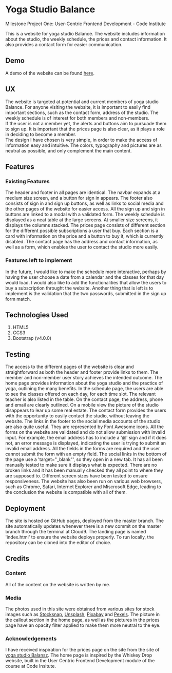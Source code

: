 # Yoga Studio Balance
Milestone Project One: User-Centric Frontend Development - Code Institute

This is a website for yoga studio Balance. The website includes information about the studio, the weekly schedule, the prices and contact information. It also provides a contact form for easier communication.

## Demo 
A demo of the website can  be found [here](https://diovcharova.github.io/milestoneproject1/index.html).

## UX
The website is targeted at potential and current members of yoga studio Balance. For anyone visiting the website, it is important to easily find important sections, such as the contact form, address of the studio. The weekly schedule is of interest for both members and non-members.   
If the user is not a member yet, the alerts and buttons aim to pursuade them to sign up. It is important that the prices page is also clear, as it plays a role in deciding to become a member.  
The design I have chosen is very simple, in order to make the access of information easy and intuitive. The colors, typography and pictures are as neutral as possible, and only complement the main content. 

## Features

### Existing Features
The header and footer in all pages are identical. The navbar expands at a medium size screen, and a button for sign in appears. The footer also consists of sign in and sign up buttons, as well as links to social media and the other pages of the website for easier access. All the sign up and sign in buttons are linked to a modal with a validated form. The weekly schedule is displayed as a neat table at the large screens. At smaller size screens, it displays the columns stacked. The prices page consists of different section for the different possible subscriptions a user that buy. Each section is a card with information on the price and a button to buy it, which is currently disabled. The contact page has the address and contact information, as well as a form, which enables the user to contact the studio more easily. 

### Features left to implement
In the future, I would like to make the schedule more interactive, perhaps by having the user choose a date from a calendar and the classes for that day would load. I would also like to add the functionalities that allow the users to buy a subscription throught the website. Another thing that is left is to implement is the validation that the two passwords, submitted in the sign up form match.

## Technologies Used
1. HTML5
2. CCS3
3. Bootstrap (v4.0.0)
 
## Testing
The access to the different pages of the website is clear and straightforward as both the header and footer provide links to them. The member and non-member user story achieves the intended outcome. The home page provides information about the yoga studio and the practice of yoga, outlining the many benefits. In the schedule page, the users are able to see the classes offered on each day, for each time slot. The relevant teacher is also listed in the table. On the contact page, the address, phone and email are clearly outlined. On a mobile view the picture of the studio disappears to lear up some real estate. The contact form provides the users with the opportunity to easily contact the studio, without leaving the website. The links in the footer to the social media accounts of the studio are also quite useful. They are represented by Font Awesome icons.
All the forms on the website are validated and do not allow submission with invalid input. For example, the email address has to include a '@' sign and if it does not, an error message is displayed, indicating the user is trying to submit an invalid email address. All the fields in the forms are required and the user cannot submit the form with an empty field. 
The social links in the bottom of the page use a 'target="_blank"', so they open in a new tab. It has all been manually tested to make sure it displays what is expected. 
There are no broken links and it has been manually checked they all point to where they are supposed to. 
Different screen sizes have been tested to ensure responsiveness. The website has also been run on various web browsers, such as Chrome, Safari, Internet Explorer and Miscrosoft Edge, leading to the conclusion the website is compatible with all of them. 

## Deployment
The site is hosted on GitHub pages, deployed from the master branch. The site automatically updates whenever there is a new commit on the master branch through the terminal at Cloud9. The landing page is named 'index.html' to ensure the website deploys properly. To run locally, the repository can be cloned into the editor of choice.

## Credits

### Content
All of the content on the website is written by me. 
### Media
The photos used in this site were obtained from various sites for stock images such as [Stocksnap](https://stocksnap.io), [Unsplash](https://unsplash.com), [Pixabay](https://pixabay.com) and [Pexels](https://www.pexels.com). The picture in the callout section in the home page, as well as the pictures in the prices page have an opacity filter applied to make them more neutral to the eye.
### Acknowledgements 
I have received inspiration for the prices page on the site from the site of [yoga studio Balansz](https://balanzs.nl). 
The home page is inspired by the Whiskey Drop website, built in the User Centric Frontend Development module of the course at Code Insitute. 
